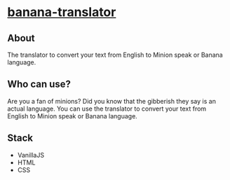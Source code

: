 # [banana-translator](https://bananatranslatorsite.netlify.app/)

## About
The translator to convert your text from English to Minion speak or Banana language.

## Who can use?
Are you a fan of minions? Did you know that the gibberish they say is an actual language. You can use the translator to convert your text from English to Minion speak or Banana language.

## Stack
-  VanillaJS
-  HTML 
-  CSS
